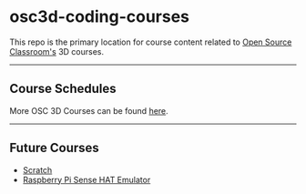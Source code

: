 # osc3d-coding-courses

This repo is the primary location for course content related to [Open Source Classroom's](https://osc3d.com) 3D courses.

------------
Course Schedules
------------

More OSC 3D Courses can be found [here](https://osc3d.com/maker-space-classes).

------------
Future Courses
------------
* [Scratch](https://www.raspberrypi.org/documentation/usage/scratch/)
* [Raspberry Pi Sense HAT Emulator](https://opensource.com/life/16/9/coding-raspberry-pi-web-emulator)